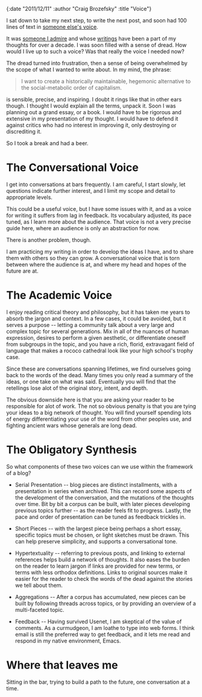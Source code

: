 {:date "2011/12/11" :author "Craig Brozefsky" :title "Voice"}

I sat down to take my next step, to write the next post, and soon had
100 lines of text in [someone else's
voice](https://en.wikipedia.org/wiki/Istv%C3%A1n_M%C3%A9sz%C3%A1ros_%28professor%29).

It was [someone I admire](http://leobabauta.com/bio.html) and whose
[writings](http://www.marxists.org/archive/marx/works/) have been a
part of my thoughts for over a decade.  I was soon filled with a sense
of dread.  How would I live up to such a voice?  Was that really the
voice I needed now?

The dread turned into frustration, then a sense of being overwhelmed
by the scope of what I wanted to write about.  In my mind, the phrase:

> I want to create a historically maintainable, hegemonic alternative
> to the social-metabolic order of capitalism.

is sensible, precise, and inspiring.  I doubt it rings like that in
other ears though.  I thought I would explain all the terms, unpack
it.  Soon I was planning out a grand essay, or a book.  I would have
to be rigorous and extensive in my presentation of my thought.  I
would have to defend it against critics who had no interest in
improving it, only destroying or discrediting it.

So I took a break and had a beer.

# The Conversational Voice

I get into conversations at bars frequently.  I am careful, I start
slowly, let questions indicate further interest, and I limit my scope
and detail to appropriate levels.

This could be a useful voice, but I have some issues with it, and as a
voice for writing it suffers from lag in feedback.  Its vocabulary
adjusted, its pace tuned, as I learn more about the audience.  That
voice is not a very precise guide here, where an audience is only an
abstraction for now.

There is another problem, though.

I am practicing my writing in order to develop the ideas I have, and
to share them with others so they can grow.  A conversational voice
that is torn between where the audience is at, and where my head and
hopes of the future are at.

# The Academic Voice

I enjoy reading critical theory and philosophy, but it has taken me
years to absorb the jargon and context.  In a few cases, it could be
avoided, but it serves a purpose -- letting a community talk about a
very large and complex topic for several generations.  Mix in all of
the nuances of human expression, desires to perform a given aesthetic,
or differentiate oneself from subgroups in the topic, and you have a
rich, florid, extravagant field of language that makes a rococo
cathedral look like your high school's trophy case.

Since these are conversations spanning lifetimes, we find ourselves
going back to the words of the dead.  Many times you only read a
summary of the ideas, or one take on what was said.  Eventually you
will find that the retellings lose alot of the original story, intent,
and depth.  

The obvious downside here is that you are asking your reader to be
responsible for alot of work.  The not so obvious penalty is that you
are tying your ideas to a big network of thought.  You will find
yourself spending lots of energy differentiating your use of the word
from other peoples use, and fighting ancient wars whose generals are
long dead.

# The Obligatory Synthesis

So what components of these two voices can we use within the framework
of a blog?

* Serial Presentation -- blog pieces are distinct installments, with a
  presentation in series when archived.  This can record some aspects
  of the development of the conversation, and the mutations of the
  thoughts over time.  Bit by bit a corpus can be built, with later
  pieces developing previous topics further -- as the reader feels fit
  to progress.  Lastly, the pace and order of presentation can be
  tuned as feedback trickles in.

* Short Pieces -- with the largest piece being perhaps a short essay,
  specific topics must be chosen, or light sketches must be drawn.
  This can help preserve simplicity, and supports a conversational
  tone.

* Hypertextuality -- referring to previous posts, and linking to
  external references helps build a network of thoughts.  It also
  eases the burden on the reader to learn jargon if links are provided
  for new terms, or terms with less orthodox definitions.  Links to
  original sources make it easier for the reader to check the words of
  the dead against the stories we tell about them.

* Aggregations -- After a corpus has accumulated, new pieces can be
  built by following threads across topics, or by providing an
  overview of a multi-faceted topic.

* Feedback -- Having survived Usenet, I am skeptical of the value of
  comments.  As a curmudgeon, I am loathe to type into web forms.  I
  think email is still the preferred way to get feedback, and it lets
  me read and respond in my native environment, Emacs.

# Where that leaves me

Sitting in the bar, trying to build a path to the future, one
conversation at a time.